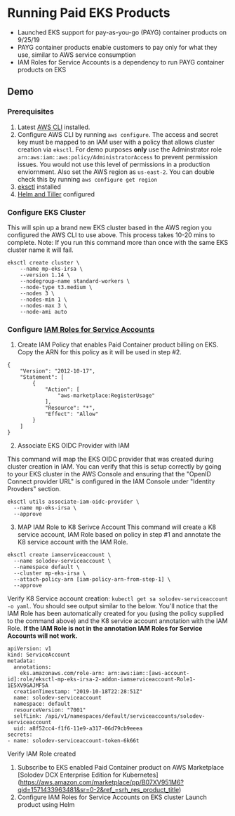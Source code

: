 # Running Paid EKS Products

- Launched EKS support for pay-as-you-go (PAYG) container products on 9/25/19
- PAYG container products enable customers to pay only for what they use, similar to AWS service consumption
- IAM Roles for Service Accounts is a dependency to run PAYG container products on EKS

## Demo

### Prerequisites

1. Latest [AWS CLI](https://aws.amazon.com/cli/) installed.
2. Configure AWS CLI by running `aws configure`. The access and secret key must be mapped to an IAM user with a policy that allows cluster creation via `eksctl`. For demo purposes **only** use the Adminstrator role `arn:aws:iam::aws:policy/AdministratorAccess` to prevent permission issues. You would not use this level of permissions in a production enviornment. Also set the AWS region as `us-east-2`. You can double check this by running `aws configure get region`
3. [eksctl](https://docs.aws.amazon.com/eks/latest/userguide/eksctl.html) installed
4. [Helm and Tiller](https://docs.aws.amazon.com/eks/latest/userguide/helm.html) configured 


### Configure EKS Cluster

This will spin up a brand new EKS cluster based in the AWS region you configured the AWS CLI to use above. This process takes 10-20 mins to complete. Note: If you run this command more than once with the same EKS cluster name it will fail.

```
eksctl create cluster \
	--name mp-eks-irsa \
	--version 1.14 \
	--nodegroup-name standard-workers \
	--node-type t3.medium \
	--nodes 3 \
	--nodes-min 1 \
	--nodes-max 3 \
	--node-ami auto
```

### Configure [IAM Roles for Service Accounts](https://docs.aws.amazon.com/eks/latest/userguide/iam-roles-for-service-accounts.html)

1. Create IAM Policy that enables Paid Container product billing on EKS. Copy the ARN for this policy as it will be used in step #2.

```
{
    "Version": "2012-10-17",
    "Statement": [
        {
            "Action": [
                "aws-marketplace:RegisterUsage"
            ],
            "Resource": "*",
            "Effect": "Allow"
        }
    ]
}
```

2. Associate EKS OIDC Provider with IAM

This command will map the EKS OIDC provider that was created during cluster creation in IAM. You can verify that this is setup correctly by going to your EKS cluster in the AWS Console and ensuring that the "OpenID Connect provider URL" is configured in the IAM Console under "Identity Provders" section. 

```
eksctl utils associate-iam-oidc-provider \
  --name mp-eks-irsa \
  --approve
```

3. MAP IAM Role to K8 Serivce Account 
This command will create a K8 service account, IAM Role based on policy in step #1 and annotate the K8 service account with the IAM Role. 

```
eksctl create iamserviceaccount \
  --name solodev-serviceaccount \
  --namespace default \
  --cluster mp-eks-irsa \
  --attach-policy-arn [iam-policy-arn-from-step-1] \
  --approve
```

Verify K8 Service account creation: `kubectl get sa solodev-serviceaccount -o yaml`. You should see output similar to the below. You'll notice that the IAM Role has been automatically created for you (using the policy supplied to the command above) and the K8 service account annotation with the IAM Role. **If the IAM Role is not in the annotation IAM Roles for Service Accounts will not work.**

```
apiVersion: v1
kind: ServiceAccount
metadata:
  annotations:
    eks.amazonaws.com/role-arn: arn:aws:iam::[aws-account-id]:role/eksctl-mp-eks-irsa-2-addon-iamserviceaccount-Role1-1E5XV9GAJMF5A
  creationTimestamp: "2019-10-18T22:28:51Z"
  name: solodev-serviceaccount
  namespace: default
  resourceVersion: "7001"
  selfLink: /api/v1/namespaces/default/serviceaccounts/solodev-serviceaccount
  uid: a8f52cc4-f1f6-11e9-a317-06d79cb9eeea
secrets:
- name: solodev-serviceaccount-token-6k66t
```

Verify IAM Role created

1. Subscribe to EKS enabled Paid Container product on AWS Marketplace [Solodev DCX Enterprise Edition for Kubernetes] (https://aws.amazon.com/marketplace/pp/B07XV951M6?qid=1571433963481&sr=0-2&ref_=srh_res_product_title)
2. Configure IAM Roles for Service Accounts on EKS cluster 
Launch product using Helm
